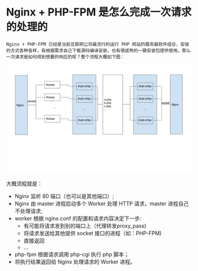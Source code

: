 # Nginx + PHP-FPM 是怎么完成一次请求的处理的

```
Nginx + PHP-FPM 已经是当前互联网公司最流行的运行 PHP 网站的服务器软件组合，安装的方式各种各样，有根据需求自己下载源码编译安装，也有很成熟的一键安装包提供使用。那么一次请求是如何得到想要的响应的呢？整个流程大概如下图：
```

![](/assets/Nginx-PHP-Workflow.png)

大概流程就是：

* Nginx 监听 80 端口（也可以是其他端口）;
* Nginx 由 master 进程启动多个 Worker 处理 HTTP 请求，master 进程自己不处理请求;
* worker 根据 nginx.conf 的配置和请求内容决定下一步:
  * 有可能将请求发到别的端口上（代理转发proxy\_pass\)
  * 将请求发送给其他提供 socket 接口的进程（如：PHP-FPM\)
  * 直接返回
  * ...
* php-fpm 根据请求调用 php-cgi 执行 php 脚本；
* 将执行结果返回给 Nginx 处理请求的 Worker 进程。



